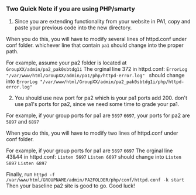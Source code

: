 ### Two Quick Note if you are using PHP/smarty

1. Since you are extending functionality from your website in PA1, copy and paste your previous code into the new directory.

  When you do this, you will have to modify several lines of httpd.conf under conf folder. whichever line that contain `pa1` should change into the proper path. 

  For example, assume your pa2 folder is located at `GroupXX/admin/pa2_pak0sbtdg1i`
The orginal line 372 in httpd.conf: `ErrorLog "/var/www/html/GroupXX/admin/pa1/php/httpd-error.log" `
should change into `ErrorLog "/var/www/html/GroupXX/admin/pa2_pak0sbtdg1i/php/httpd-error.log" `

2. You should use new port for pa2 which is your pa1 ports add 200. don't use pa1's ports for pa2, since we need some time to grade your pa1.

  For example, if your group ports for pa1 are `5697`  `6697`, your ports for pa2 are `5897` and `6897`

  When you do this, you will have to modify two lines of httpd.conf under conf folder. 

  For example, if your group ports for pa1 are `5697`  `6697`
The orginal line 43&44 in httpd.conf: `Listen 5697` `Listen 6697`
should change into `Listen 5897` `Listen 6897`


Finally, run `httpd -f /var/www/html/GROUPNAME/admin/PA2FOLDER/php/conf/httpd.conf -k start`
Then your baseline pa2 site is good to go. Good luck!
